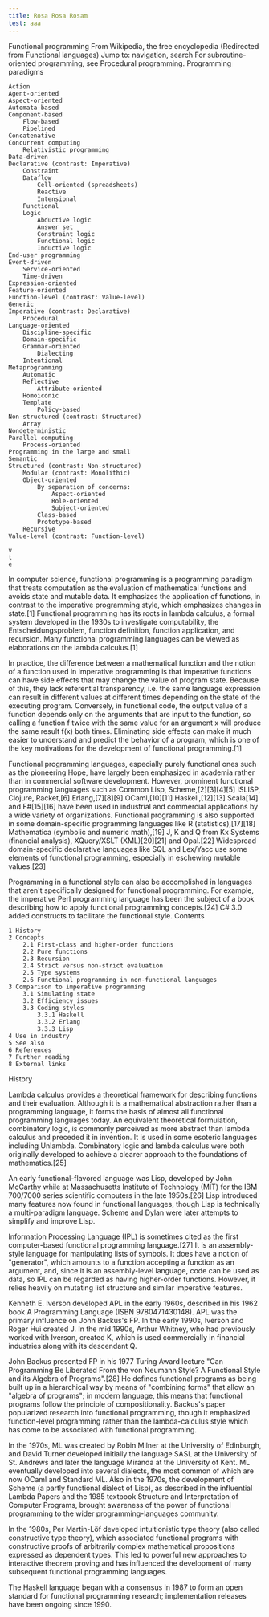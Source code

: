 ```yaml
---
title: Rosa Rosa Rosam
test: aaa
---
```


Functional programming
From Wikipedia, the free encyclopedia
  (Redirected from Functional languages)
Jump to: navigation, search
For subroutine-oriented programming, see Procedural programming.
Programming paradigms

    Action
    Agent-oriented
    Aspect-oriented
    Automata-based
    Component-based
        Flow-based
        Pipelined
    Concatenative
    Concurrent computing
        Relativistic programming
    Data-driven
    Declarative (contrast: Imperative)
        Constraint
        Dataflow
            Cell-oriented (spreadsheets)
            Reactive
            Intensional
        Functional
        Logic
            Abductive logic
            Answer set
            Constraint logic
            Functional logic
            Inductive logic
    End-user programming
    Event-driven
        Service-oriented
        Time-driven
    Expression-oriented
    Feature-oriented
    Function-level (contrast: Value-level)
    Generic
    Imperative (contrast: Declarative)
        Procedural
    Language-oriented
        Discipline-specific
        Domain-specific
        Grammar-oriented
            Dialecting
        Intentional
    Metaprogramming
        Automatic
        Reflective
            Attribute-oriented
        Homoiconic
        Template
            Policy-based
    Non-structured (contrast: Structured)
        Array
    Nondeterministic
    Parallel computing
        Process-oriented
    Programming in the large and small
    Semantic
    Structured (contrast: Non-structured)
        Modular (contrast: Monolithic)
        Object-oriented
            By separation of concerns:
                Aspect-oriented
                Role-oriented
                Subject-oriented
            Class-based
            Prototype-based
        Recursive
    Value-level (contrast: Function-level)

    v
    t
    e

In computer science, functional programming is a programming paradigm that treats computation as the evaluation of mathematical functions and avoids state and mutable data. It emphasizes the application of functions, in contrast to the imperative programming style, which emphasizes changes in state.[1] Functional programming has its roots in lambda calculus, a formal system developed in the 1930s to investigate computability, the Entscheidungsproblem, function definition, function application, and recursion. Many functional programming languages can be viewed as elaborations on the lambda calculus.[1]

In practice, the difference between a mathematical function and the notion of a function used in imperative programming is that imperative functions can have side effects that may change the value of program state. Because of this, they lack referential transparency, i.e. the same language expression can result in different values at different times depending on the state of the executing program. Conversely, in functional code, the output value of a function depends only on the arguments that are input to the function, so calling a function f twice with the same value for an argument x will produce the same result f(x) both times. Eliminating side effects can make it much easier to understand and predict the behavior of a program, which is one of the key motivations for the development of functional programming.[1]

Functional programming languages, especially purely functional ones such as the pioneering Hope, have largely been emphasized in academia rather than in commercial software development. However, prominent functional programming languages such as Common Lisp, Scheme,[2][3][4][5] ISLISP, Clojure, Racket,[6] Erlang,[7][8][9] OCaml,[10][11] Haskell,[12][13] Scala[14] and F#[15][16] have been used in industrial and commercial applications by a wide variety of organizations. Functional programming is also supported in some domain-specific programming languages like R (statistics),[17][18] Mathematica (symbolic and numeric math),[19] J, K and Q from Kx Systems (financial analysis), XQuery/XSLT (XML)[20][21] and Opal.[22] Widespread domain-specific declarative languages like SQL and Lex/Yacc use some elements of functional programming, especially in eschewing mutable values.[23]

Programming in a functional style can also be accomplished in languages that aren't specifically designed for functional programming. For example, the imperative Perl programming language has been the subject of a book describing how to apply functional programming concepts.[24] C# 3.0 added constructs to facilitate the functional style.
Contents

    1 History
    2 Concepts
        2.1 First-class and higher-order functions
        2.2 Pure functions
        2.3 Recursion
        2.4 Strict versus non-strict evaluation
        2.5 Type systems
        2.6 Functional programming in non-functional languages
    3 Comparison to imperative programming
        3.1 Simulating state
        3.2 Efficiency issues
        3.3 Coding styles
            3.3.1 Haskell
            3.3.2 Erlang
            3.3.3 Lisp
    4 Use in industry
    5 See also
    6 References
    7 Further reading
    8 External links

History

Lambda calculus provides a theoretical framework for describing functions and their evaluation. Although it is a mathematical abstraction rather than a programming language, it forms the basis of almost all functional programming languages today. An equivalent theoretical formulation, combinatory logic, is commonly perceived as more abstract than lambda calculus and preceded it in invention. It is used in some esoteric languages including Unlambda. Combinatory logic and lambda calculus were both originally developed to achieve a clearer approach to the foundations of mathematics.[25]

An early functional-flavored language was Lisp, developed by John McCarthy while at Massachusetts Institute of Technology (MIT) for the IBM 700/7000 series scientific computers in the late 1950s.[26] Lisp introduced many features now found in functional languages, though Lisp is technically a multi-paradigm language. Scheme and Dylan were later attempts to simplify and improve Lisp.

Information Processing Language (IPL) is sometimes cited as the first computer-based functional programming language.[27] It is an assembly-style language for manipulating lists of symbols. It does have a notion of "generator", which amounts to a function accepting a function as an argument, and, since it is an assembly-level language, code can be used as data, so IPL can be regarded as having higher-order functions. However, it relies heavily on mutating list structure and similar imperative features.

Kenneth E. Iverson developed APL in the early 1960s, described in his 1962 book A Programming Language (ISBN 9780471430148). APL was the primary influence on John Backus's FP. In the early 1990s, Iverson and Roger Hui created J. In the mid 1990s, Arthur Whitney, who had previously worked with Iverson, created K, which is used commercially in financial industries along with its descendant Q.

John Backus presented FP in his 1977 Turing Award lecture "Can Programming Be Liberated From the von Neumann Style? A Functional Style and its Algebra of Programs".[28] He defines functional programs as being built up in a hierarchical way by means of "combining forms" that allow an "algebra of programs"; in modern language, this means that functional programs follow the principle of compositionality. Backus's paper popularized research into functional programming, though it emphasized function-level programming rather than the lambda-calculus style which has come to be associated with functional programming.

In the 1970s, ML was created by Robin Milner at the University of Edinburgh, and David Turner developed initially the language SASL at the University of St. Andrews and later the language Miranda at the University of Kent. ML eventually developed into several dialects, the most common of which are now OCaml and Standard ML. Also in the 1970s, the development of Scheme (a partly functional dialect of Lisp), as described in the influential Lambda Papers and the 1985 textbook Structure and Interpretation of Computer Programs, brought awareness of the power of functional programming to the wider programming-languages community.

In the 1980s, Per Martin-Löf developed intuitionistic type theory (also called constructive type theory), which associated functional programs with constructive proofs of arbitrarily complex mathematical propositions expressed as dependent types. This led to powerful new approaches to interactive theorem proving and has influenced the development of many subsequent functional programming languages.

The Haskell language began with a consensus in 1987 to form an open standard for functional programming research; implementation releases have been ongoing since 1990.
